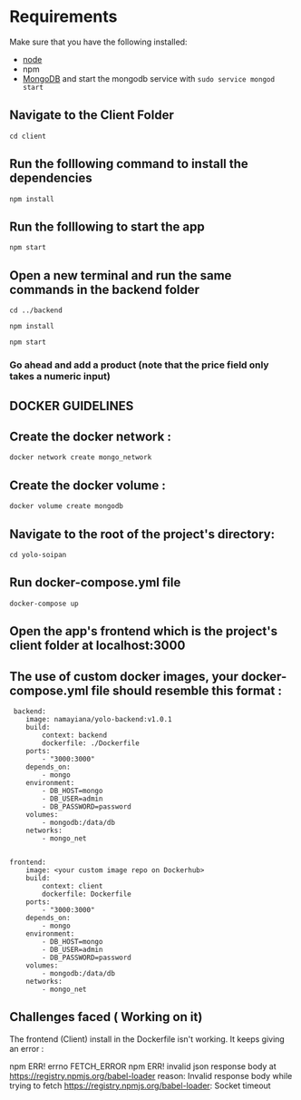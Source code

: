 # Requirements
Make sure that you have the following installed:
- [node](https://www.digitalocean.com/community/tutorials/how-to-install-node-js-on-ubuntu-18-04) 
- npm 
- [MongoDB](https://docs.mongodb.com/manual/tutorial/install-mongodb-on-ubuntu/) and start the mongodb service with `sudo service mongod start`

## Navigate to the Client Folder 
 `cd client`

## Run the folllowing command to install the dependencies 
 `npm install`

## Run the folllowing to start the app
 `npm start`

## Open a new terminal and run the same commands in the backend folder
 `cd ../backend`

 `npm install`

 `npm start`

 ### Go ahead and add a product (note that the price field only takes a numeric input)

## DOCKER GUIDELINES 
## Create the docker network :
    docker network create mongo_network

## Create the docker volume :
    docker volume create mongodb

## Navigate to the root of the project's directory:
    cd yolo-soipan

 ## Run docker-compose.yml file
    docker-compose up

 ## Open the app's frontend which is the project's client folder at localhost:3000

 ## The use of custom docker images, your docker-compose.yml file should resemble this format : 


     backend:
        image: namayiana/yolo-backend:v1.0.1
        build: 
            context: backend
            dockerfile: ./Dockerfile
        ports:
            - "3000:3000"
        depends_on:
            - mongo
        environment:
            - DB_HOST=mongo
            - DB_USER=admin
            - DB_PASSWORD=password
        volumes:
            - mongodb:/data/db
        networks:
            - mongo_net
    

    frontend:
        image: <your custom image repo on Dockerhub>
        build: 
            context: client
            dockerfile: Dockerfile
        ports:
            - "3000:3000"
        depends_on:
            - mongo
        environment:
            - DB_HOST=mongo
            - DB_USER=admin
            - DB_PASSWORD=password
        volumes:
            - mongodb:/data/db
        networks:
            - mongo_net

## Challenges faced ( Working on it)
The frontend (Client) install in the Dockerfile isn't working. It keeps giving an error :

 npm ERR! errno FETCH_ERROR
npm ERR! invalid json response body at https://registry.npmjs.org/babel-loader reason: Invalid response body while trying to fetch https://registry.npmjs.org/babel-loader: Socket timeout 


